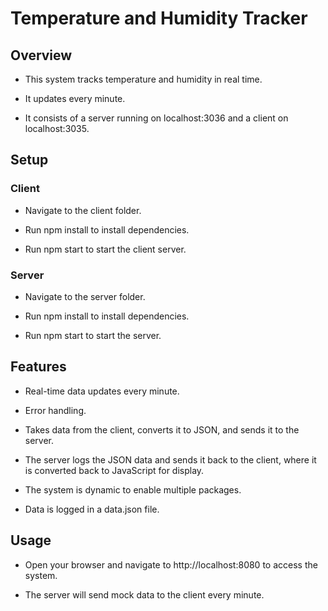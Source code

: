#   Temperature and Humidity Tracker

##  Overview

-   This system tracks temperature and humidity in real time.

-   It updates every minute.

-   It consists of a server running on localhost:3036 and a client on localhost:3035.

##  Setup

### Client

-   Navigate to the client folder.

-   Run npm install to install dependencies.

-   Run npm start to start the client server.

### Server

-   Navigate to the server folder.

-   Run npm install to install dependencies.

-   Run npm start to start the server.

##  Features

-   Real-time data updates every minute.

-   Error handling.

-   Takes data from the client, converts it to JSON, and sends it to the server.

-   The server logs the JSON data and sends it back to the client, where it is converted back to JavaScript for display.

-   The system is dynamic to enable multiple packages.

-   Data is logged in a data.json file.

##  Usage

-   Open your browser and navigate to http://localhost:8080 to access the system.

-   The server will send mock data to the client every minute.